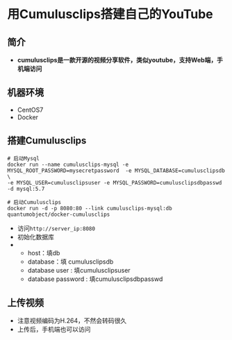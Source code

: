 # 用Cumulusclips搭建自己的YouTube

## 简介

* **cumulusclips是一款开源的视频分享软件，类似youtube，支持Web端，手机端访问**

## 机器环境

* CentOS7
* Docker

## 搭建C**umulusclips**

```text
# 启动Mysql
docker run --name cumulusclips-mysql -e MYSQL_ROOT_PASSWORD=mysecretpassword  -e MYSQL_DATABASE=cumulusclipsdb \
-e MYSQL_USER=cumulusclipsuser -e MYSQL_PASSWORD=cumulusclipsdbpasswd -d mysql:5.7

# 启动Cumulusclips
docker run -d -p 8080:80 --link cumulusclips-mysql:db quantumobject/docker-cumulusclips
```

* 访问`http://server_ip:8080`
* 初始化数据库
* * host：填db
  * database：填 cumulusclipsdb
  * database user : 填cumulusclipsuser
  * database password : 填cumulusclipsdbpasswd

## 上传视频

* 注意视频编码为H.264，不然会转码很久
* 上传后，手机端也可以访问


